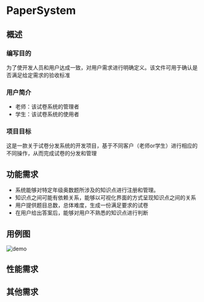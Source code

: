 # PaperSystem
## 概述
### 编写目的
 为了使开发人员和用户达成一致，对用户需求进行明确定义。该文件可用于确认是否满足给定需求的验收标准
### 用户简介
 * 老师：该试卷系统的管理者
 * 学生：该试卷系统的使用者
### 项目目标
 这是一款关于试卷分发系统的开发项目，基于不同客户（老师or学生）进行相应的不同操作，从而完成试卷的分发和管理
## 功能需求
* 系统能够对特定年级奥数题所涉及的知识点进行注册和管理。
* 知识点之间可能有依赖关系，能够以可视化界面的方式呈现知识点之间的关系
* 用户提供题目总数，总体难度，生成一份满足要求的试卷
* 在用户给出答案后，能够对用户不熟悉的知识点进行判断
## 用例图
![demo](https://github.com/Ttmaxin/myRepoForBlog/demo.jpg)
## 性能需求
## 其他需求
